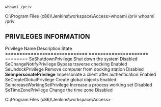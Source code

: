 ```
whoami /priv
```

C:\Program Files (x86)\Jenkins\workspace\Access>whoami /priv
whoami /priv

PRIVILEGES INFORMATION
----------------------

Privilege Name                Description                               State   
============================= ===================== ========
SeShutdownPrivilege           Shut down the system                      Disabled
SeChangeNotifyPrivilege       Bypass traverse checking                  Enabled 
SeUndockPrivilege             Remove computer from docking station      Disabled
**SeImpersonatePrivilege**        Impersonate a client after authentication Enabled 
SeCreateGlobalPrivilege       Create global objects                     Enabled 
SeIncreaseWorkingSetPrivilege Increase a process working set            Disabled
SeTimeZonePrivilege           Change the time zone                      Disabled

C:\Program Files (x86)\Jenkins\workspace\Access>
